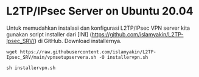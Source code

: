 # L2TP/IPsec Server on Ubuntu 20.04
Untuk memudahkan instalasi dan konfigurasi L2TP/IPsec VPN server kita gunakan script installer dari [INI] (https://github.com/islamyakin/L2TP-Ipsec_SRV/) di GitHub.
Download installernya.
```
wget https://raw.githubusercontent.com/islamyakin/L2TP-Ipsec_SRV/main/vpnsetupservera.sh -O installervpn.sh
```
```
sh installervpn.sh	
```

